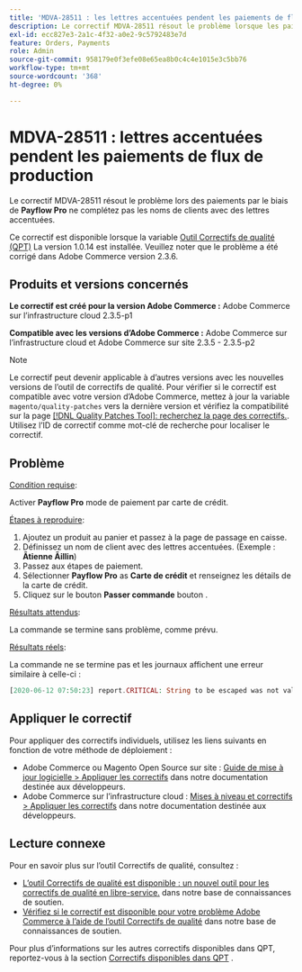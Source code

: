 ```yaml
---
title: 'MDVA-28511 : les lettres accentuées pendent les paiements de flux de production'
description: Le correctif MDVA-28511 résout le problème lorsque les paiements via **Payflow Pro** ne sont pas terminés pour les noms de clients avec des lettres accentuées.
exl-id: ecc827e3-2a1c-4f32-a0e2-9c5792483e7d
feature: Orders, Payments
role: Admin
source-git-commit: 958179e0f3efe08e65ea8b0c4c4e1015e3c5bb76
workflow-type: tm+mt
source-wordcount: '368'
ht-degree: 0%

---
```


# MDVA-28511 : lettres accentuées pendent les paiements de flux de production

Le correctif MDVA-28511 résout le problème lors des paiements par le biais de **Payflow Pro** ne complétez pas les noms de clients avec des lettres accentuées.

Ce correctif est disponible lorsque la variable [Outil Correctifs de qualité (QPT)](https://devdocs.magento.com/guides/v2.4/comp-mgr/patching.html#mqp) La version 1.0.14 est installée. Veuillez noter que le problème a été corrigé dans Adobe Commerce version 2.3.6.

## Produits et versions concernés

**Le correctif est créé pour la version Adobe Commerce :** Adobe Commerce sur l’infrastructure cloud 2.3.5-p1

**Compatible avec les versions d’Adobe Commerce :** Adobe Commerce sur l’infrastructure cloud et Adobe Commerce sur site 2.3.5 - 2.3.5-p2

>[!NOTE]
>
>Le correctif peut devenir applicable à d’autres versions avec les nouvelles versions de l’outil de correctifs de qualité. Pour vérifier si le correctif est compatible avec votre version d’Adobe Commerce, mettez à jour la variable `magento/quality-patches` vers la dernière version et vérifiez la compatibilité sur la page [[!DNL Quality Patches Tool]: recherchez la page des correctifs.](https://devdocs.magento.com/quality-patches/tool.html#patch-grid). Utilisez l’ID de correctif comme mot-clé de recherche pour localiser le correctif.

## Problème

<u>Condition requise</u>:

Activer **Payflow Pro** mode de paiement par carte de crédit.

<u>Étapes à reproduire</u>:

1. Ajoutez un produit au panier et passez à la page de passage en caisse.
1. Définissez un nom de client avec des lettres accentuées. (Exemple : **Ãtienne Ãillin**)
1. Passez aux étapes de paiement.
1. Sélectionner **Payflow Pro** as **Carte de crédit** et renseignez les détails de la carte de crédit.
1. Cliquez sur le bouton **Passer commande** bouton .

<u>Résultats attendus</u>:

La commande se termine sans problème, comme prévu.

<u>Résultats réels</u>:

La commande ne se termine pas et les journaux affichent une erreur similaire à celle-ci :

```php
[2020-06-12 07:50:23] report.CRITICAL: String to be escaped was not valid UTF-8 or could not be converted: �?tienne �?illini [] []
```

## Appliquer le correctif

Pour appliquer des correctifs individuels, utilisez les liens suivants en fonction de votre méthode de déploiement :

* Adobe Commerce ou Magento Open Source sur site : [Guide de mise à jour logicielle > Appliquer les correctifs](https://devdocs.magento.com/guides/v2.4/comp-mgr/patching/mqp.html) dans notre documentation destinée aux développeurs.
* Adobe Commerce sur l’infrastructure cloud : [Mises à niveau et correctifs > Appliquer les correctifs](https://devdocs.magento.com/cloud/project/project-patch.html) dans notre documentation destinée aux développeurs.

## Lecture connexe

Pour en savoir plus sur l’outil Correctifs de qualité, consultez :

* [L’outil Correctifs de qualité est disponible : un nouvel outil pour les correctifs de qualité en libre-service.](/help/announcements/adobe-commerce-announcements/magento-quality-patches-released-new-tool-to-self-serve-quality-patches.md) dans notre base de connaissances de soutien.
* [Vérifiez si le correctif est disponible pour votre problème Adobe Commerce à l’aide de l’outil Correctifs de qualité](/help/support-tools/patches-available-in-qpt-tool/check-patch-for-magento-issue-with-magento-quality-patches.md) dans notre base de connaissances de soutien.

Pour plus d’informations sur les autres correctifs disponibles dans QPT, reportez-vous à la section [Correctifs disponibles dans QPT](https://support.magento.com/hc/en-us/sections/360010506631-Patches-available-in-MQP-tool-) .
